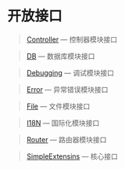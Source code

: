 开放接口
========

> [Controller](http://git.oschina.net/gaoxiang/SE-For-ASP/tree/master/Docs/Api/Controller) &mdash; 控制器模块接口

> [DB](http://git.oschina.net/gaoxiang/SE-For-ASP/tree/master/Docs/Api/DB) &mdash; 数据库模块接口

> [Debugging](http://git.oschina.net/gaoxiang/SE-For-ASP/tree/master/Docs/Api/Debugging) &mdash; 调试模块接口

> [Error](http://git.oschina.net/gaoxiang/SE-For-ASP/tree/master/Docs/Api/Error) &mdash; 异常错误模块接口

> [File](http://git.oschina.net/gaoxiang/SE-For-ASP/tree/master/Docs/Api/File) &mdash; 文件模块接口

> [I18N](http://git.oschina.net/gaoxiang/SE-For-ASP/tree/master/Docs/Api/I18N) &mdash; 国际化模块接口

> [Router](http://git.oschina.net/gaoxiang/SE-For-ASP/tree/master/Docs/Api/Router) &mdash; 路由器模块接口

> [SimpleExtensins](http://git.oschina.net/gaoxiang/SE-For-ASP/tree/master/Docs/Api/SimpleExtensions) &mdash; 核心接口